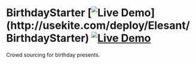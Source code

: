 BirthdayStarter [![Live Demo](http://usekite.com/live-demo-button.png?)](http://usekite.com/deploy/Elesant/BirthdayStarter) [![Live Demo](https://usekite.com/live-demo-button.png)](https://usekite.com/deploy)
===============

Crowd sourcing for birthday presents.
